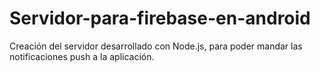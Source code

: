 # Servidor-para-firebase-en-android
Creación del servidor desarrollado con Node.js, para poder mandar las notificaciones push a la aplicación.
